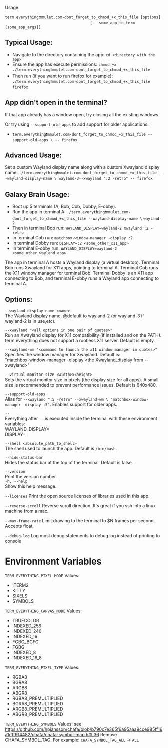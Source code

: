 Usage:

```
term.everything❗mmulet.com-dont_forget_to_chmod_+x_this_file [options]
                                      [-- some_app_to_term [some_app_args]]
```
## Typical Usage:

- Navigate to the directory containing the app:
  `cd <directory with the app>`
- Ensure the app has execute permissions:
  `chmod +x ./term.everything❗mmulet.com-dont_forget_to_chmod_+x_this_file`
- Then run (if you want to run firefox for example):
  `./term.everything❗mmulet.com-dont_forget_to_chmod_+x_this_file firefox`

## App didn't open in the terminal?
If that app already has a window open, try closing all the existing windows.

Or try using `--support-old-apps` to add support for older applications:

- `term.everything❗mmulet.com-dont_forget_to_chmod_+x_this_file --support-old-apps \
-- firefox`

## Advanced Usage:

Set a custom Wayland display name along with a custom Xwayland display name:
`./term.everything❗mmulet.com-dont_forget_to_chmod_+x_this_file --wayland-display-name \
wayland-3--xwayland ":2 -retro" -- firefox`

## Galaxy Brain Usage:

- Boot up 5 terminals (A, Bob, Cob, Dobby, E-obby).
- Run the app in terminal A:
  `./term.everything❗mmulet.com-dont_forget_to_chmod_+x_this_file --wayland-display-name \`
`wayland-2`
- Then in terminal Bob run:
  `WAYLAND_DISPLAY=wayland-2 Xwayland :2 -retro`
- In terminal Cob run:
  `matchbox-window-manager -display :2`
- In terminal Dobby run:
  `DISPLAY=:2 <some_other_x11_app>`
- In terminal E-obby run:
  `WAYLAND_DISPLAY=wayland-2 <some_other_wayland_app>`

The app in terminal A hosts a Wayland display (a virtual desktop). Terminal Bob
runs Xwayland for X11 apps, pointing to terminal A. Terminal Cob runs the X11
window manager for terminal Bob. Terminal Dobby is an X11 app connecting to Bob,
and terminal E-obby runs a Wayland app connecting to terminal A.

## Options:

`--wayland-display-name <name>`  
The Wayland display name.
@default to wayland-2 (or wayland-3 if
wayland-2 is in use,etc).

`--xwayland "<all options in one pair of quotes>"`  
Run an Xwayland display for X11 compatibility (if installed and on the PATH).
term.everything does not support a rootless X11 server. Default is empty.

`--xwayland-wm "<command to launch the x11 window manager in quotes>"`  
Specifies the window manager for Xwayland. Default is:  
"matchbox-window-manager -display <the Xwayland_display from --xwayland>"

`--virtual-monitor-size <width>x<height>`  
Sets the virtual monitor size in pixels (the display size for all apps). A
small size is recommended to prevent performance issues. Default is 640x480.

`--support-old-apps`  
Alias for `--xwayland ":5 -retro" --xwayland-wm \
"matchbox-window-manager -display :5"`. Enables support for older apps.

`--`  
Everything after `--` is executed inside the terminal with these environment
variables:  
WAYLAND_DISPLAY=<wayland-display-name>  
DISPLAY=<xwayland-display>

`--shell <absolute_path_to_shell>`  
The shell used to launch the app. Default is `/bin/bash`.

`--hide-status-bar`  
Hides the status bar at the top of the terminal. Default is false.

`--version`  
Print the version number.  
`-h, --help`  
Show this help message.

`--licenses`
Print the open source licenses of libraries used in this app.

`--reverse-scroll`
Reverse scroll direction. It's great if you ssh into a linux machine from a mac.

`--max-frame-rate`
Limit drawing to the terminal to $N frames per second. Accepts float.

`--debug-log`
Log most debug statements to debug.log instead of printing to console

# Environment Variables
`TERM_EVERYTHING_PIXEL_MODE`
Values:
- ITERM2 
- KITTY
- SIXELS
- SYMBOLS

`TERM_EVERYTHING_CANVAS_MODE`
Values:
- TRUECOLOR
- INDEXED_256
- INDEXED_240
- INDEXED_16
- FGBG_BGFG
- FGBG
- INDEXED_8
- INDEXED_16_8

`TERM_EVERYTHING_PIXEL_TYPE`
Values:
- RGBA8
- BGRA8
- ARGB8
- ABGR8
- RGBA8_PREMULTIPLIED
- BGRA8_PREMULTIPLIED
- ARGB8_PREMULTIPLIED
- ABGR8_PREMULTIPLIED

`TERM_EVERYTHING_SYMBOLS`
Values:
see https://github.com/hpjansson/chafa/blob/b790c7e365f6a95aaa9cce985ff16a1c1f914482/chafa/chafa-symbol-map.h#L36
Remove CHAFA_SYMBOL_TAG. For example: `CHAFA_SYMBOL_TAG_ALL` -> `ALL`
